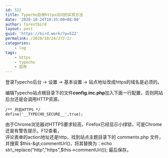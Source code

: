 ```yaml
---
id: 522
title: Typecho启用https访问的实现方法
date: '2020-10-24T10:35:00+08:00'
author: forestbird
layout: post
guid: 'https://bird.work/?p=522'
permalink: /2020/10/24/272-2/
categories:
    - log
tags:
    - https
    - typecho
    - 启用
---
```


登录Typecho后台 -&gt; 设置 -&gt; 基本设置 -&gt; 站点地址改成https的域名是必须的。

编辑Typecho站点根目录下的文件**config.inc.php**加入下面一行配置，否则网站后台还是会调用HTTP资源。

```
/** 开启HTTPS */
define('__TYPECHO_SECURE__',true);
```

由于Chrome浏览器对HTTPS要求较高，Firefox已经显示小绿锁，可是Chrome还是有警告提示，F12查看，  
评论表单的action地址还是http，找到站点主题目录下的 comments.php 文件，  
并搜索 $this-&gt;commentUrl()，将其替换为：echo str\_replace("http","https",$this-&gt;commentUrl()); 最后保存。